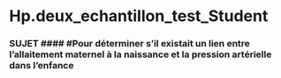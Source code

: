 # Hp.deux_echantillon_test_Student
### SUJET #### #Pour déterminer s’il existait un lien entre l’allaitement maternel à la naissance et la pression artérielle dans l’enfance
